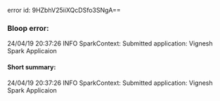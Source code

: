error id: 9HZbhV25iiXQcDSfo3SNgA==
### Bloop error:

24/04/19 20:37:26 INFO SparkContext: Submitted application: Vignesh Spark Applicaion
#### Short summary: 

24/04/19 20:37:26 INFO SparkContext: Submitted application: Vignesh Spark Applicaion